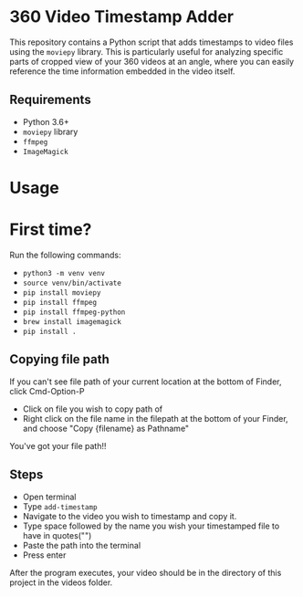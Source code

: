 # 360 Video Timestamp Adder

This repository contains a Python script that adds timestamps to video files using the `moviepy` library. This is particularly useful for analyzing specific parts of cropped view of your 360 videos at an angle, where you can easily reference the time information embedded in the video itself.

## Requirements

- Python 3.6+
- `moviepy` library
- `ffmpeg`
- `ImageMagick`

# Usage

# First time?

Run the following commands:

- `python3 -m venv venv`
- `source venv/bin/activate`
- `pip install moviepy`
- `pip install ffmpeg`
- `pip install ffmpeg-python`
- `brew install imagemagick`
- `pip install .`

## Copying file path

If you can't see file path of your current location at the bottom of Finder, click Cmd-Option-P

- Click on file you wish to copy path of
- Right click on the file name in the filepath at the bottom of your Finder, and choose "Copy {filename} as Pathname"

You've got your file path!!

## Steps

- Open terminal
- Type `add-timestamp`
- Navigate to the video you wish to timestamp and copy it.
- Type space followed by the name you wish your timestamped file to have in quotes("")
- Paste the path into the terminal
- Press enter

After the program executes, your video should be in the directory of this project in the videos folder.
